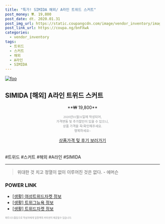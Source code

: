 ```yaml
--- 
title: "특가! SIMIDA 해외/ A라인 트위드 스커트" 
post_money: ₩. 19,800 
post_date: dt. 2020.01.31 
post_img_url: https://static.coupangcdn.com/image/vendor_inventory/images/2018/08/16/16/2/455ed3dc-ca85-45bf-9044-b58c4c911219.jpg 
post_link_url: https://coupa.ng/bnFXwA 
categories: 
  - vendor_inventory 
tags: 
  - 트위드 
  - 스커트 
  - 해외 
  - A라인 
  - SIMIDA 
--- 
```

[![foo](https://static.coupangcdn.com/image/vendor_inventory/images/2018/08/16/16/2/455ed3dc-ca85-45bf-9044-b58c4c911219.jpg)](https://coupa.ng/bnFXwA) 

## SIMIDA [해외] A라인 트위드 스커트 
<p style="text-align: center;">**₩ 19,800**</p> 
<p style="text-align: center;"><span style="color: #898c8f; font-family: Georgia,Times,serif; font-size: 0.75em;">2020년01월31일에 작성되어, <br>가격변동 및 추가할인이 있을 수 있으니,<br> 상품 가격을 꼭!확인해주세요.<br>행복하세요~</span> 
</p>	 
<div markdown="0" style="text-align: center;"><a href="https://coupa.ng/bnFXwA" class="btn btn--success">상품가격 및 후기 보러가기</a></div> 
<br><br> 
  #트위드 #스커트 #해외 #A라인 #SIMIDA 
<hr> 

> 위대한 것 치고 정열이 없이 이루어진 것은 없다. - 에머슨 


### POWER LINK

* <a href="https://blog.naver.com/santokki14/221766398093" target="_blank"> [생활] 여성트위드자켓 정보 </a>
* <a href="https://blog.naver.com/sakai111/221768588918" target="_blank"> [생활] 트위그뉴욕 정보 </a>
* <a href="https://blog.naver.com/sakai111/221760225568" target="_blank"> [생활] 트위드자켓 정보 </a>

<span style="color: #898c8f; font-family: Georgia,Times,serif; font-size: 0.55em;">파트너스활동으로 작성자에게 일정액의 커미션이 제공될수 있습니다.</span> 
